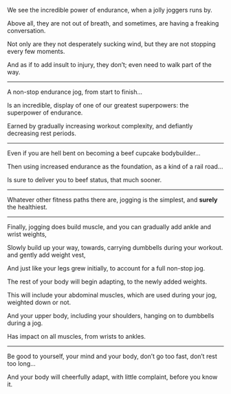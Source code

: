 We see the incredible power of endurance,
when a jolly joggers runs by.

Above all, they are not out of breath,
and sometimes, are having a freaking conversation.

Not only are they not desperately sucking wind,
but they are not stopping every few moments.

And as if to add insult to injury,
they don’t; even need to walk part of the way.

---

A non-stop endurance jog,
from start to finish...

Is an incredible, display of one of our greatest superpowers:
the superpower of endurance.

Earned by gradually increasing workout complexity,
and defiantly decreasing rest periods.

---

Even if you are hell bent
on becoming a beef cupcake bodybuilder…

Then using increased endurance as the foundation,
as a kind of a rail road…

Is sure to deliver you to beef status,
that much sooner.

---

Whatever other fitness paths there are,
jogging is the simplest, and __surely__ the healthiest.

---

Finally, jogging does build muscle,
and you can gradually add ankle and wrist weights,

Slowly build up your way, towards, carrying dumbbells during your workout.
and gently add weight vest,

And just like your legs grew initially,
to account for a full non-stop jog.

The rest of your body will begin adapting,
to the newly added weights.

This will include your abdominal muscles,
which are used during your jog, weighted down or not.

And your upper body, including your shoulders,
hanging on to dumbbells during a jog.

Has impact on all muscles,
from wrists to ankles.

---

Be good to yourself, your mind and your body,
don’t go too fast, don’t rest too long…

And your body will cheerfully adapt,
with little complaint, before you know it.
